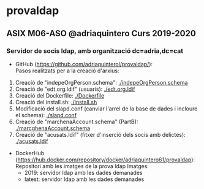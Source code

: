 # provaldap
## ASIX M06-ASO @adriaquintero Curs 2019-2020
### Servidor de socis ldap, amb organització dc=adria,dc=cat

- GitHub (https://github.com/adriaquinterol/provaldap/):  
Pasos realitzats per a la creació d'arxius:
1. Creació de "indepeOrgPerson.schema": [./indepeOrgPerson.schema](indepeorgperson.schema)
2. Creació de "edt.org.ldif" (usuaris): [./edt.org.ldif](edt.org.ldif)
3. Creació del Dockerfile: [./Dockerfile](Dockerfile)
4. Creació del install.sh: [./install.sh](install.sh)
5. Modificació del slapd.conf (canviar l'arrel de la base de dades i incloure el schema): [./slapd.conf](slapd.conf)
6. Creació de "marchenaAccount.schema" (PartB): [./marcghenaAccount.schema](marchenaAccount.schema)
7. Creació de "acusats.ldif" (fitxer d'inserció dels socis amb delictes): [./acusats.ldif](acusats.ldif)

- DockerHub (https://hub.docker.com/repository/docker/adriaquintero61/provaldap):  
Repositori amb les imatges de la prova ldap
Imatges:
    - 2019: servidor ldap amb les dades demanades
    - latest: servidor ldap amb les dades demanades
